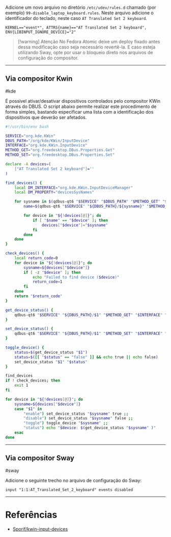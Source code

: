 Adicione um novo arquivo no diretório `/etc/udev/rules.d` chamado (por exemplo) `99-disable_laptop_keyboard.rules`. Neste arquivo adicione o identificador do teclado, neste caso `AT Translated Set 2 keyboard`.

```
KERNEL=="event*", ATTRS{name}=="AT Translated Set 2 keyboard", ENV{LIBINPUT_IGNORE_DEVICE}="2"
```

> [!warning] Atenção
> No Fedora Atomic deixe um deploy fixado antes dessa modificação caso seja necessário revertê-la. E caso esteja utilizando Sway, opte por usar o bloqueio direto nos arquivos de configuração do compositor.

---
## Via compositor Kwin
#kde

É possível ativar/desativar dispositivos controlados pelo compositor KWin através do DBUS. O script abaixo permite realizar este procedimento de forma simples, bastando especificar uma lista com a identificação dos dispositivos que deverão ser afetados.

```sh
#!/usr/bin/env bash

SERVICE="org.kde.KWin"
DBUS_PATH="/org/kde/KWin/InputDevice"
INTERFACE="org.kde.KWin.InputDevice"
METHOD_GET="org.freedesktop.DBus.Properties.Get"
METHOD_SET="org.freedesktop.DBus.Properties.Set"

declare -A devices=(
    ["AT Translated Set 2 keyboard"]=''
)

find_devices() {
    local DM_INTERFACE="org.kde.KWin.InputDeviceManager"
    local DM_PROPERTY="devicesSysNames"

    for sysname in $(qdbus-qt6 "$SERVICE" "$DBUS_PATH" "$METHOD_GET" "$DM_INTERFACE" "$DM_PROPERTY"); do
        name=$(qdbus-qt6 "$SERVICE" "${DBUS_PATH}/${sysname}" "$METHOD_GET" "$INTERFACE" name)

        for device in "${!devices[@]}"; do
            if [ "$name" == "$device" ]; then
                devices["$device"]="$sysname"
            fi
        done
    done
}

check_devices() {
    local return_code=0
    for device in "${!devices[@]}"; do
        sysname=${devices["$device"]}
        if [ -z "$device" ]; then
            echo "Failed to find device ($device)"
            return_code=1
        fi
    done
    return "$return_code"
}

get_device_status() {
    qdbus-qt6 "$SERVICE" "${DBUS_PATH}/$1" "$METHOD_GET" "$INTERFACE" "enabled"
}

set_device_status() {
    qdbus-qt6 "$SERVICE" "${DBUS_PATH}/$1" "$METHOD_SET" "$INTERFACE" "enabled" "$2"
}

toggle_device() {
    status=$(get_device_status "$1")
    status=$([[ "$status" == "false" ]] && echo true || echo false)
    set_device_status "$1" "$status"
}

find_devices
if ! check_devices; then
    exit 1
fi

for device in "${!devices[@]}"; do
    sysname=${devices["$device"]}
    case "$1" in
        "enable") set_device_status "$sysname" true ;;
        "disable") set_device_status "$sysname" false ;;
        "toggle") toggle_device "$sysname" ;;
        "status") echo "$device: $(get_device_status "$sysname" )"
    esac
done
```

---
## Via compositor Sway
#sway

Adicione o seguinte trecho no arquivo de configuração do Sway:

```
input "1:1:AT_Translated_Set_2_keyboard" events disabled
```

---
# Referências
- [Sporif/kwin-input-devices](https://gist.github.com/Sporif/0e52e4b0eaf071cfbf19f3381ba3d65a)